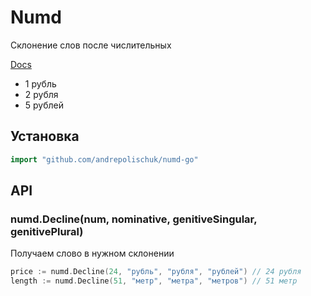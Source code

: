 # Numd

  Склонение слов после числительных

  [Docs](https://godoc.org/github.com/andrepolischuk/numd-go)

  * 1 рубль
  * 2 рубля
  * 5 рублей

## Установка

```go
import "github.com/andrepolischuk/numd-go"
```

## API

### numd.Decline(num, nominative, genitiveSingular, genitivePlural)

  Получаем слово в нужном склонении

```go
price := numd.Decline(24, "рубль", "рубля", "рублей") // 24 рубля
length := numd.Decline(51, "метр", "метра", "метров") // 51 метр
```
